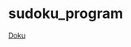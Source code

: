 # sudoku_program
[Doku](https://docs.google.com/document/d/1BhO1s3QKVhshGJT7xElslEA-Ju1ph-_WruZG1KWk2Ac/edit?usp=sharing)
